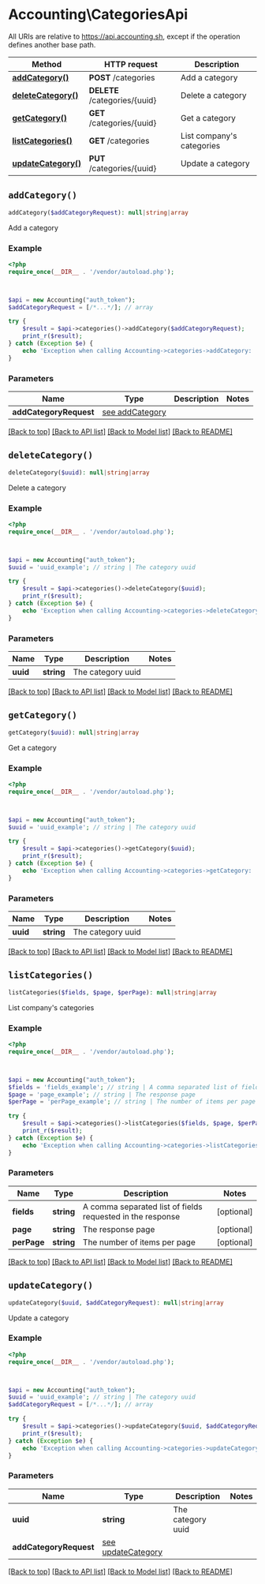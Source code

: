 # Accounting\CategoriesApi

All URIs are relative to https://api.accounting.sh, except if the operation defines another base path.

| Method | HTTP request | Description |
| ------------- | ------------- | ------------- |
| [**addCategory()**](CategoriesApi.md#addCategory) | **POST** /categories | Add a category |
| [**deleteCategory()**](CategoriesApi.md#deleteCategory) | **DELETE** /categories/{uuid} | Delete a category |
| [**getCategory()**](CategoriesApi.md#getCategory) | **GET** /categories/{uuid} | Get a category |
| [**listCategories()**](CategoriesApi.md#listCategories) | **GET** /categories | List company&#39;s categories |
| [**updateCategory()**](CategoriesApi.md#updateCategory) | **PUT** /categories/{uuid} | Update a category |


## `addCategory()`

```php
addCategory($addCategoryRequest): null|string|array
```

Add a category

### Example

```php
<?php
require_once(__DIR__ . '/vendor/autoload.php');



$api = new Accounting("auth_token");
$addCategoryRequest = [/*...*/]; // array

try {
    $result = $api->categories()->addCategory($addCategoryRequest);
    print_r($result);
} catch (Exception $e) {
    echo 'Exception when calling Accounting->categories->addCategory: ', $e->getMessage(), PHP_EOL;
}
```

### Parameters

| Name | Type | Description  | Notes |
| ------------- | ------------- | ------------- | ------------- |
| **addCategoryRequest** | [see addCategory](https://api.accounting.sh/swagger.html#operation/addCategory)|  | |

[[Back to top]](#) [[Back to API list]](../../README.md#endpoints)
[[Back to Model list]](../../README.md#models)
[[Back to README]](../../README.md)

## `deleteCategory()`

```php
deleteCategory($uuid): null|string|array
```

Delete a category

### Example

```php
<?php
require_once(__DIR__ . '/vendor/autoload.php');



$api = new Accounting("auth_token");
$uuid = 'uuid_example'; // string | The category uuid

try {
    $result = $api->categories()->deleteCategory($uuid);
    print_r($result);
} catch (Exception $e) {
    echo 'Exception when calling Accounting->categories->deleteCategory: ', $e->getMessage(), PHP_EOL;
}
```

### Parameters

| Name | Type | Description  | Notes |
| ------------- | ------------- | ------------- | ------------- |
| **uuid** | **string**| The category uuid | |

[[Back to top]](#) [[Back to API list]](../../README.md#endpoints)
[[Back to Model list]](../../README.md#models)
[[Back to README]](../../README.md)

## `getCategory()`

```php
getCategory($uuid): null|string|array
```

Get a category

### Example

```php
<?php
require_once(__DIR__ . '/vendor/autoload.php');



$api = new Accounting("auth_token");
$uuid = 'uuid_example'; // string | The category uuid

try {
    $result = $api->categories()->getCategory($uuid);
    print_r($result);
} catch (Exception $e) {
    echo 'Exception when calling Accounting->categories->getCategory: ', $e->getMessage(), PHP_EOL;
}
```

### Parameters

| Name | Type | Description  | Notes |
| ------------- | ------------- | ------------- | ------------- |
| **uuid** | **string**| The category uuid | |

[[Back to top]](#) [[Back to API list]](../../README.md#endpoints)
[[Back to Model list]](../../README.md#models)
[[Back to README]](../../README.md)

## `listCategories()`

```php
listCategories($fields, $page, $perPage): null|string|array
```

List company's categories

### Example

```php
<?php
require_once(__DIR__ . '/vendor/autoload.php');



$api = new Accounting("auth_token");
$fields = 'fields_example'; // string | A comma separated list of fields requested in the response
$page = 'page_example'; // string | The response page
$perPage = 'perPage_example'; // string | The number of items per page

try {
    $result = $api->categories()->listCategories($fields, $page, $perPage);
    print_r($result);
} catch (Exception $e) {
    echo 'Exception when calling Accounting->categories->listCategories: ', $e->getMessage(), PHP_EOL;
}
```

### Parameters

| Name | Type | Description  | Notes |
| ------------- | ------------- | ------------- | ------------- |
| **fields** | **string**| A comma separated list of fields requested in the response | [optional] |
| **page** | **string**| The response page | [optional] |
| **perPage** | **string**| The number of items per page | [optional] |

[[Back to top]](#) [[Back to API list]](../../README.md#endpoints)
[[Back to Model list]](../../README.md#models)
[[Back to README]](../../README.md)

## `updateCategory()`

```php
updateCategory($uuid, $addCategoryRequest): null|string|array
```

Update a category

### Example

```php
<?php
require_once(__DIR__ . '/vendor/autoload.php');



$api = new Accounting("auth_token");
$uuid = 'uuid_example'; // string | The category uuid
$addCategoryRequest = [/*...*/]; // array

try {
    $result = $api->categories()->updateCategory($uuid, $addCategoryRequest);
    print_r($result);
} catch (Exception $e) {
    echo 'Exception when calling Accounting->categories->updateCategory: ', $e->getMessage(), PHP_EOL;
}
```

### Parameters

| Name | Type | Description  | Notes |
| ------------- | ------------- | ------------- | ------------- |
| **uuid** | **string**| The category uuid | |
| **addCategoryRequest** | [see updateCategory](https://api.accounting.sh/swagger.html#operation/updateCategory)|  | |

[[Back to top]](#) [[Back to API list]](../../README.md#endpoints)
[[Back to Model list]](../../README.md#models)
[[Back to README]](../../README.md)
